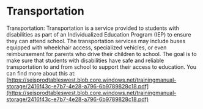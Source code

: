 # Transportation
Transportation: Transportation is a service provided to students with disabilities as part of an Individualized Education Program (IEP) to ensure they can attend school. The transportation services may include buses equipped with wheelchair access, specialized vehicles, or even reimbursement for parents who drive their children to school. The goal is to make sure that students with disabilities have safe and reliable transportation to and from school to support their access to education.
You can find more about this at: [https://seisprodtableswest.blob.core.windows.net/trainingmanual-storage/2416f43c-e7b7-4e28-a796-6b9789828c18.pdf](https://seisprodtableswest.blob.core.windows.net/trainingmanual-storage/2416f43c-e7b7-4e28-a796-6b9789828c18.pdf)